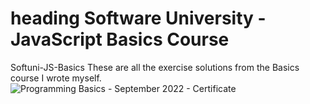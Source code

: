 # heading Software University - JavaScript Basics Course
Softuni-JS-Basics
These are all the exercise solutions from the Basics course I wrote myself.
![Programming Basics - September 2022 - Certificate](https://user-images.githubusercontent.com/109210142/199962186-9efd7b8f-b7dd-4c36-8a0b-6335265a7a3c.jpeg)

